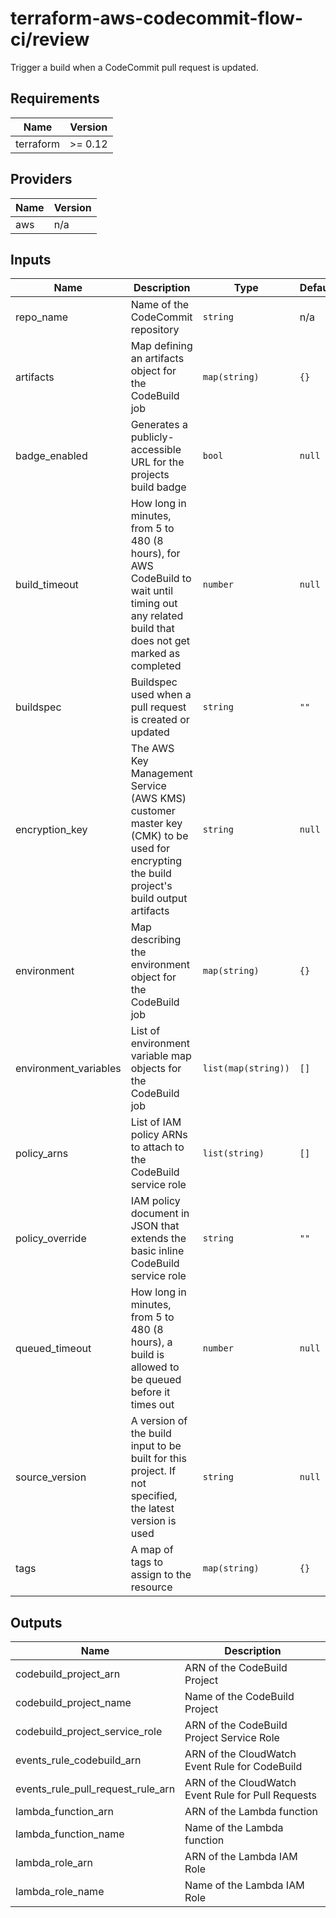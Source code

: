 # terraform-aws-codecommit-flow-ci/review

Trigger a build when a CodeCommit pull request is updated.

<!-- BEGIN TFDOCS -->
## Requirements

| Name | Version |
|------|---------|
| terraform | >= 0.12 |

## Providers

| Name | Version |
|------|---------|
| aws | n/a |

## Inputs

| Name | Description | Type | Default | Required |
|------|-------------|------|---------|:--------:|
| repo\_name | Name of the CodeCommit repository | `string` | n/a | yes |
| artifacts | Map defining an artifacts object for the CodeBuild job | `map(string)` | `{}` | no |
| badge\_enabled | Generates a publicly-accessible URL for the projects build badge | `bool` | `null` | no |
| build\_timeout | How long in minutes, from 5 to 480 (8 hours), for AWS CodeBuild to wait until timing out any related build that does not get marked as completed | `number` | `null` | no |
| buildspec | Buildspec used when a pull request is created or updated | `string` | `""` | no |
| encryption\_key | The AWS Key Management Service (AWS KMS) customer master key (CMK) to be used for encrypting the build project's build output artifacts | `string` | `null` | no |
| environment | Map describing the environment object for the CodeBuild job | `map(string)` | `{}` | no |
| environment\_variables | List of environment variable map objects for the CodeBuild job | `list(map(string))` | `[]` | no |
| policy\_arns | List of IAM policy ARNs to attach to the CodeBuild service role | `list(string)` | `[]` | no |
| policy\_override | IAM policy document in JSON that extends the basic inline CodeBuild service role | `string` | `""` | no |
| queued\_timeout | How long in minutes, from 5 to 480 (8 hours), a build is allowed to be queued before it times out | `number` | `null` | no |
| source\_version | A version of the build input to be built for this project. If not specified, the latest version is used | `string` | `null` | no |
| tags | A map of tags to assign to the resource | `map(string)` | `{}` | no |

## Outputs

| Name | Description |
|------|-------------|
| codebuild\_project\_arn | ARN of the CodeBuild Project |
| codebuild\_project\_name | Name of the CodeBuild Project |
| codebuild\_project\_service\_role | ARN of the CodeBuild Project Service Role |
| events\_rule\_codebuild\_arn | ARN of the CloudWatch Event Rule for CodeBuild |
| events\_rule\_pull\_request\_rule\_arn | ARN of the CloudWatch Event Rule for Pull Requests |
| lambda\_function\_arn | ARN of the Lambda function |
| lambda\_function\_name | Name of the Lambda function |
| lambda\_role\_arn | ARN of the Lambda IAM Role |
| lambda\_role\_name | Name of the Lambda IAM Role |

<!-- END TFDOCS -->
